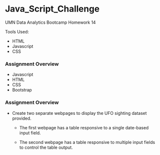 # Java_Script_Challenge
UMN Data Analytics Bootcamp Homework 14

Tools Used:

* HTML
* Javascript
* CSS

### Assignment Overview

* Javascript
* HTML
* CSS
* Bootstrap


### Assignment Overview

* Create two separate webpages to display the UFO sighting dataset provided.

    * The first webpage has a table responsive to a single date-based input field.

    * The second webpage has a table responsive to multiple input fields to control the table output.